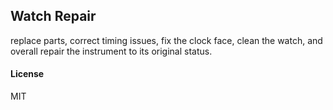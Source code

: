 ## Watch Repair

replace parts, correct timing issues, fix the clock face, clean the watch, and overall repair the instrument to its original status.

#### License

MIT